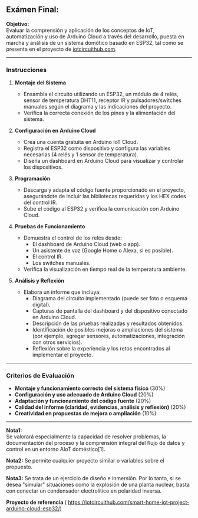 ## Exámen Final:

**Objetivo:**  
Evaluar la comprensión y aplicación de los conceptos de IoT, automatización y uso de Arduino Cloud a través del desarrollo, puesta en marcha y análisis de un sistema domótico basado en ESP32, tal como se presenta en el proyecto de [iotcircuithub.com](https://iotcircuithub.com/smart-home-iot-project-arduino-cloud-esp32/).

---

### Instrucciones

1. **Montaje del Sistema**
   - Ensambla el circuito utilizando un ESP32, un módulo de 4 relés, sensor de temperatura DHT11, receptor IR y pulsadores/switches manuales según el diagrama y las indicaciones del proyecto.
   - Verifica la correcta conexión de los pines y la alimentación del sistema.

2. **Configuración en Arduino Cloud**
   - Crea una cuenta gratuita en Arduino IoT Cloud.
   - Registra el ESP32 como dispositivo y configura las variables necesarias (4 relés y 1 sensor de temperatura).
   - Diseña un dashboard en Arduino Cloud para visualizar y controlar los dispositivos.

3. **Programación**
   - Descarga y adapta el código fuente proporcionado en el proyecto, asegurándote de incluir las bibliotecas requeridas y los HEX codes del control IR.
   - Sube el código al ESP32 y verifica la comunicación con Arduino Cloud.

4. **Pruebas de Funcionamiento**
   - Demuestra el control de los relés desde:
     - El dashboard de Arduino Cloud (web o app).
     - Un asistente de voz (Google Home o Alexa, si es posible).
     - El control IR.
     - Los switches manuales.
   - Verifica la visualización en tiempo real de la temperatura ambiente.

5. **Análisis y Reflexión**
   - Elabora un informe que incluya:
     - Diagrama del circuito implementado (puede ser foto o esquema digital).
     - Capturas de pantalla del dashboard y del dispositivo conectado en Arduino Cloud.
     - Descripción de las pruebas realizadas y resultados obtenidos.
     - Identificación de posibles mejoras o ampliaciones del sistema (por ejemplo, agregar sensores, automatizaciones, integración con otros servicios).
     - Reflexión sobre la experiencia y los retos encontrados al implementar el proyecto.

---

### Criterios de Evaluación

- **Montaje y funcionamiento correcto del sistema físico** (30%)
- **Configuración y uso adecuado de Arduino Cloud** (20%)
- **Adaptación y funcionamiento del código fuente** (20%)
- **Calidad del informe (claridad, evidencias, análisis y reflexión)** (20%)
- **Creatividad en propuestas de mejora o ampliación** (10%)

---

**Nota1:**  
Se valorará especialmente la capacidad de resolver problemas, la documentación del proceso y la comprensión integral del flujo de datos y control en un entorno AIoT doméstico[1].

**Nota2:**
Se permite cualquier proyecto similar o variables sobre el propuesto.


**Nota3:**
Se trata de un ejercicio de diseño e inmersión. Por lo tanto, si se desea "simular" situaciones como la explosión de una planta nuclear, basta con conectar un condensador electrolítico en polaridad inversa.


**Proyecto de referencia**
( https://iotcircuithub.com/smart-home-iot-project-arduino-cloud-esp32/)
